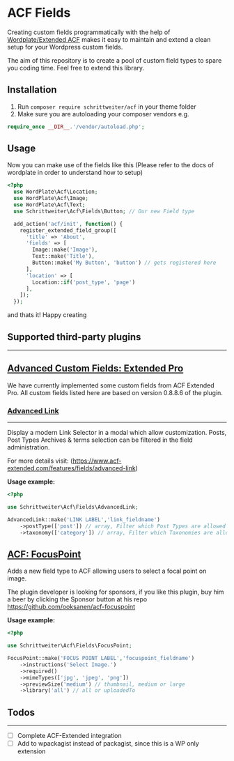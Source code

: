 # ACF Fields

Creating custom fields programmatically with the help of [Wordplate/Extended ACF](https://github.com/wordplate/extended-acf) makes it easy to maintain and extend a clean setup for your Wordpress custom fields.

The aim of this repository is to create a pool of custom field types to spare you coding time. Feel free to extend this library.

## Installation

1. Run `composer require schrittweiter/acf` in your theme folder
2. Make sure you are autoloading your composer vendors e.g.
```php
require_once __DIR__.'/vendor/autoload.php';
```

## Usage
Now you can make use of the fields like this (Please refer to the docs of wordplate in order to understand how to setup)
```php
<?php
  use WordPlate\Acf\Location;
  use WordPlate\Acf\Image;
  use WordPlate\Acf\Text;
  use Schrittweiter\Acf\Fields\Button; // Our new Field type

  add_action('acf/init', function() {
    register_extended_field_group([
      'title' => 'About',
      'fields' => [
        Image::make('Image'),
        Text::make('Title'),
        Button::make('My Button', 'button') // gets registered here
      ],
      'location' => [
        Location::if('post_type', 'page')
      ],
    ]);
  });
```

and thats it! Happy creating

## Supported third-party plugins
___

## [Advanced Custom Fields: Extended Pro](https://www.acf-extended.com/)

We have currently implemented some custom fields from ACF Extended Pro. All custom fields listed here are based on version 0.8.8.6 of the plugin.

### [Advanced Link](https://www.acf-extended.com/features/fields/advanced-link)
___

Display a modern Link Selector in a modal which allow customization. Posts, Post Types Archives & terms selection can be filtered in the field administration.

For more details visit: (https://www.acf-extended.com/features/fields/advanced-link)

**Usage example:**

```php
<?php

use Schrittweiter\Acf\Fields\AdvancedLink;

AdvancedLink::make('LINK LABEL','link_fieldname')
    ->postType(['post']) // array, Filter which Post Types are allowed
    ->taxonomy(['category']) // array, Filter which Taxonomies are allowed
```

## [ACF: FocusPoint](https://github.com/ooksanen/acf-focuspoint)

Adds a new field type to ACF allowing users to select a focal point on image.

The plugin developer is looking for sponsors, if you like this plugin, buy him a beer by clicking the Sponsor button at his repo https://github.com/ooksanen/acf-focuspoint

**Usage example:**

```php
<?php

use Schrittweiter\Acf\Fields\FocusPoint;

FocusPoint::make('FOCUS POINT LABEL','focuspoint_fieldname')
    ->instructions('Select Image.')
    ->required()
    ->mimeTypes(['jpg', 'jpeg', 'png'])
    ->previewSize('medium') // thumbnail, medium or large
    ->library('all') // all or uploadedTo
```

## Todos
___
- [ ] Complete ACF-Extended integration
- [ ] Add to wpackagist instead of packagist, since this is a WP only extension

